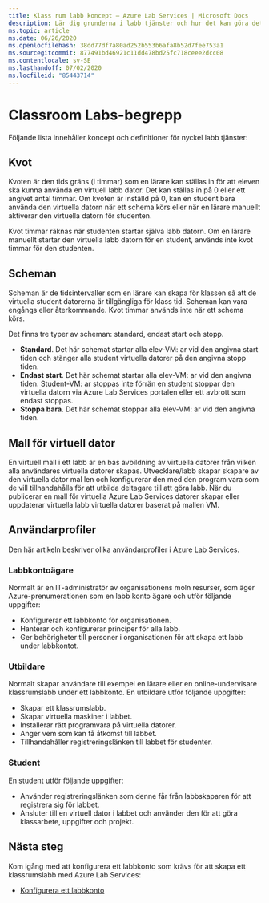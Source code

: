 ```yaml
---
title: Klass rum labb koncept – Azure Lab Services | Microsoft Docs
description: Lär dig grunderna i labb tjänster och hur det kan göra det enkelt att skapa och hantera labb.
ms.topic: article
ms.date: 06/26/2020
ms.openlocfilehash: 38dd77df7a80ad252b553b6afa8b52d7fee753a1
ms.sourcegitcommit: 877491bd46921c11dd478bd25fc718ceee2dcc08
ms.contentlocale: sv-SE
ms.lasthandoff: 07/02/2020
ms.locfileid: "85443714"
---
```

# <a name="classroom-labs-concepts"></a>Classroom Labs-begrepp

Följande lista innehåller koncept och definitioner för nyckel labb tjänster:

## <a name="quota"></a>Kvot

Kvoten är den tids gräns (i timmar) som en lärare kan ställas in för att eleven ska kunna använda en virtuell labb dator. Det kan ställas in på 0 eller ett angivet antal timmar. Om kvoten är inställd på 0, kan en student bara använda den virtuella datorn när ett schema körs eller när en lärare manuellt aktiverar den virtuella datorn för studenten.  

Kvot timmar räknas när studenten startar själva labb datorn.  Om en lärare manuellt startar den virtuella labb datorn för en student, används inte kvot timmar för den studenten.

## <a name="schedules"></a>Scheman

Scheman är de tidsintervaller som en lärare kan skapa för klassen så att de virtuella student datorerna är tillgängliga för klass tid.  Scheman kan vara engångs eller återkommande.  Kvot timmar används inte när ett schema körs.

Det finns tre typer av scheman: standard, endast start och stopp.

- **Standard**.  Det här schemat startar alla elev-VM: ar vid den angivna start tiden och stänger alla student virtuella datorer på den angivna stopp tiden.
- **Endast start**.   Det här schemat startar alla elev-VM: ar vid den angivna tiden.  Student-VM: ar stoppas inte förrän en student stoppar den virtuella datorn via Azure Lab Services portalen eller ett avbrott som endast stoppas.
- **Stoppa bara**.  Det här schemat stoppar alla elev-VM: ar vid den angivna tiden.  

## <a name="template-virtual-machine"></a>Mall för virtuell dator

En virtuell mall i ett labb är en bas avbildning av virtuella datorer från vilken alla användares virtuella datorer skapas. Utvecklare/labb skapar skapare av den virtuella dator mal len och konfigurerar den med den program vara som de vill tillhandahålla för att utbilda deltagare till att göra labb. När du publicerar en mall för virtuella Azure Lab Services datorer skapar eller uppdaterar virtuella labb virtuella datorer baserat på mallen VM.

## <a name="user-profiles"></a>Användarprofiler

Den här artikeln beskriver olika användarprofiler i Azure Lab Services.

### <a name="lab-account-owner"></a>Labbkontoägare

Normalt är en IT-administratör av organisationens moln resurser, som äger Azure-prenumerationen som en labb konto ägare och utför följande uppgifter:

- Konfigurerar ett labbkonto för organisationen.
- Hanterar och konfigurerar principer för alla labb.
- Ger behörigheter till personer i organisationen för att skapa ett labb under labbkontot.

### <a name="educator"></a>Utbildare

Normalt skapar användare till exempel en lärare eller en online-undervisare klassrumslabb under ett labbkonto. En utbildare utför följande uppgifter:

- Skapar ett klassrumslabb.
- Skapar virtuella maskiner i labbet.
- Installerar rätt programvara på virtuella datorer.
- Anger vem som kan få åtkomst till labbet.
- Tillhandahåller registreringslänken till labbet för studenter.

### <a name="student"></a>Student

En student utför följande uppgifter:

- Använder registreringslänken som denne får från labbskaparen för att registrera sig för labbet.
- Ansluter till en virtuell dator i labbet och använder den för att göra klassarbete, uppgifter och projekt.

## <a name="next-steps"></a>Nästa steg

Kom igång med att konfigurera ett labbkonto som krävs för att skapa ett klassrumslabb med Azure Lab Services:

- [Konfigurera ett labbkonto](tutorial-setup-lab-account.md)

